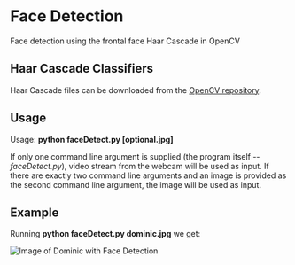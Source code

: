 # Face Detection
Face detection using the frontal face Haar Cascade in OpenCV

## Haar Cascade Classifiers
Haar Cascade files can be downloaded from the [OpenCV repository](https://github.com/opencv/opencv/tree/master/data/haarcascades).

## Usage
Usage: **python faceDetect.py [optional.jpg]**

If only one command line argument is supplied (the program itself -- *faceDetect.py*), video stream from the webcam will be used as input.
If there are exactly two command line arguments and an image is provided as the second command line argument, the image will be used as input.

## Example
Running **python faceDetect.py dominic.jpg** we get:

![Image of Dominic with Face Detection](https://github.com/basista21/faceDetection/blob/main/dominic_out.jpg)
